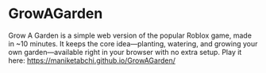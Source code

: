 # GrowAGarden
Grow A Garden is a simple web version of the popular Roblox game, made in ~10 minutes. It keeps the core idea—planting, watering, and growing your own garden—available right in your browser with no extra setup.
Play it here: https://maniketabchi.github.io/GrowAGarden/

